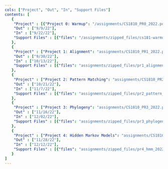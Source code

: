 ```yaml
---
cols: ["Project", "Out", "In", "Support Files"]
contents: [
   {
    "Project" : [{"Project 0: Warmup": "/assignments/CS1810_PR0_2022.pdf"}],
    "Out" : ["9/9/22"],
    "In" : ["9/22/22"],
    "Support Files" : [{"files": "/assignments/zipped_files/cs181-warmup-2022.zip"}]
   },
   {
    "Project" : ["Project 1: Alignment": "assignments/CS1810_PR1_2022.pdf"],
    "Out" : ["9/30/22"],
    "In" : ["10/13/22"],
    "Support Files" : [{"files": "assignments/zipped_files/pr1_alignment.zip"}]
   },
   {
    "Project" : ["Project 2: Pattern Matching": "assignments/CS1810_PR2_2022.pdf"],
    "Out" : ["10/21/22"],
    "In" : ["11/7/22"], 
    "Support Files" : [{"files": "assignments/zipped_files/pr2_pattern_matching_2022.zip"}]
   },
   {
    "Project" : ["Project 3: Phylogeny": "assignments/CS1810_PR3_2022.pdf"],
    "Out" : ["11/16/22"],
    "In" : ["12/02/22"],
    "Support Files" : [{"files": "assignments/zipped_files/pr3_phylogeny.zip"}]
   },
   {
    "Project" : ["Project 4: Hidden Markov Models": "assignments/CS1810_PR4_2022.pdf"],
    "Out" : ["11/28/22"],
    "In" : ["12/12/22"],
    "Support Files" : [{"files": "assignments/zipped_files/pr4_hmm_2022.zip"}]
   }
]
---
```

<!-- the link format: {"Project 1: Alignment": "https://google.com"} -->
